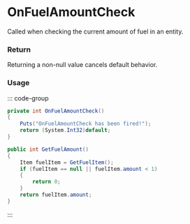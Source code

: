 <Badge type="danger" text="Carbon Compatible"/><Badge type="warning" text="Oxide Compatible"/>
# OnFuelAmountCheck
Called when checking the current amount of fuel in an entity.
### Return
Returning a non-null value cancels default behavior.

### Usage
::: code-group
```csharp [Example]
private int OnFuelAmountCheck()
{
	Puts("OnFuelAmountCheck has been fired!");
	return (System.Int32)default;
}
```
```csharp [Source — Assembly-CSharp @ EntityFuelSystem]
public int GetFuelAmount()
{
	Item fuelItem = GetFuelItem();
	if (fuelItem == null || fuelItem.amount < 1)
	{
		return 0;
	}
	return fuelItem.amount;
}

```
:::
